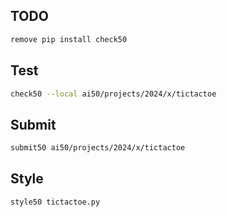 ## TODO
```bash
remove pip install check50
```

## Test

```bash
check50 --local ai50/projects/2024/x/tictactoe
```

## Submit

```bash
submit50 ai50/projects/2024/x/tictactoe
```

## Style

```bash
style50 tictactoe.py
```